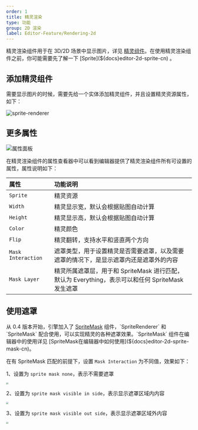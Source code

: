 ```yaml
---
order: 1
title: 精灵渲染
type: 功能
group: 2D 渲染
label: Editor-Feature/Rendering-2d
---
```



精灵渲染组件用于在 3D/2D 场景中显示图片，详见 [精灵组件](${docs}sprite-renderer-cn)。在使用精灵渲染组件之前，你可能需要先了解一下 [Sprite](${docs}editor-2d-sprite-cn) 。

## 添加精灵组件

需要显示图片的时候，需要先给一个实体添加精灵组件，并且设置精灵资源属性，如下：

![sprite-renderer](https://mdn.alipayobjects.com/huamei_w6ifet/afts/img/A*FZuHTaDuLk8AAAAAAAAAAAAADjCHAQ/original)


## 更多属性

![属性面板](https://mdn.alipayobjects.com/huamei_w6ifet/afts/img/A*Bt-JT5DPu4MAAAAAAAAAAAAADjCHAQ/original)

在精灵渲染组件的属性查看器中可以看到编辑器提供了精灵渲染组件所有可设置的属性，属性说明如下：

| 属性 | 功能说明 |
| :--- | :--- |
| `Sprite` | 精灵资源 |
| `Width` | 精灵显示宽，默认会根据贴图自动计算 |
| `Height` | 精灵显示高，默认会根据贴图自动计算 |
| `Color` | 精灵颜色 |
| `Flip` | 精灵翻转，支持水平和竖直两个方向 |
| `Mask Interaction` | 遮罩类型，用于设置精灵是否需要遮罩，以及需要遮罩的情况下，是显示遮罩内还是遮罩外的内容 |
| `Mask Layer` | 精灵所属遮罩层，用于和 SpriteMask 进行匹配，默认为 Everything，表示可以和任何 SpriteMask 发生遮罩 |

## 使用遮罩

从 0.4 版本开始，引擎加入了 [SpriteMask](${docs}sprite-mask-cn) 组件，`SpriteRenderer` 和 `SpriteMask` 配合使用，可以实现精灵的各种遮罩效果。`SpriteMask` 组件在编辑器中的使用详见 [SpriteMask在编辑器中如何使用](${docs}editor-2d-sprite-mask-cn)。

在有 SpriteMask 匹配的前提下，设置 `Mask Interaction` 为不同值，效果如下：

1、设置为 `sprite mask none`，表示不需要遮罩

<img src="https://mdn.alipayobjects.com/huamei_w6ifet/afts/img/A*SRC4R4Bctp8AAAAAAAAAAAAADjCHAQ/original"  style="zoom:35%;" />

2、设置为 `sprite mask visible in side`，表示显示遮罩区域内内容

<img src="https://mdn.alipayobjects.com/huamei_w6ifet/afts/img/A*48_kTozciMcAAAAAAAAAAAAADjCHAQ/original"  style="zoom:35%;" />

3、设置为 `sprite mask visible out side`，表示显示遮罩区域外内容

<img src="https://mdn.alipayobjects.com/huamei_w6ifet/afts/img/A*bROfQqyt4CcAAAAAAAAAAAAADjCHAQ/original"  style="zoom:35%;" />
